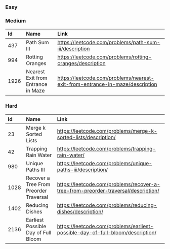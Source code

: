 ### Easy

### Medium
|Id|Name|Link|
|:-|:-|:-|
|437|Path Sum III| https://leetcode.com/problems/path-sum-iii/description|
|994|Rotting Oranges| https://leetcode.com/problems/rotting-oranges/description|
|1926|Nearest Exit from Entrance in Maze| https://leetcode.com/problems/nearest-exit-from-entrance-in-maze/description|

### Hard
|Id|Name|Link|
|:-|:-|:-|
|23|Merge k Sorted Lists| https://leetcode.com/problems/merge-k-sorted-lists/description/|
|42|Trapping Rain Water| https://leetcode.com/problems/trapping-rain-water/|
|980|Unique Paths III| https://leetcode.com/problems/unique-paths-iii/description/|
|1028|Recover a Tree From Preorder Traversal| https://leetcode.com/problems/recover-a-tree-from-preorder-traversal/description/|
|1402|Reducing Dishes| https://leetcode.com/problems/reducing-dishes/description/|
|2136|Earliest Possible Day of Full Bloom| https://leetcode.com/problems/earliest-possible-day-of-full-bloom/description/|

